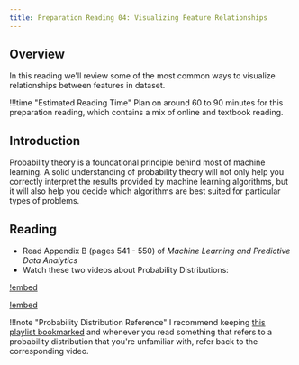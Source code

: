 ```yaml
---
title: Preparation Reading 04: Visualizing Feature Relationships
---
```


## Overview

In this reading we'll review some of the most common ways to visualize relationships between features in dataset.

!!!time "Estimated Reading Time"
	Plan on around 60 to 90 minutes for this preparation reading, which contains a mix of online and textbook reading.

## Introduction

Probability theory is a foundational principle behind most of machine learning. A solid understanding of probability theory will not only help you correctly interpret the results provided by machine learning algorithms, but it will also help you decide which algorithms are best suited for particular types of problems.

## Reading

* Read Appendix B (pages 541 - 550) of *Machine Learning and Predictive Data Analytics*
* Watch these two videos about Probability Distributions:

[!embed](https://www.youtube.com/watch?v=CfZa1daLjwo)

[!embed](https://www.youtube.com/watch?v=b9a27XN_6tg)

!!!note "Probability Distribution Reference"
	I recommend keeping [this playlist bookmarked](https://www.youtube.com/playlist?list=PLaFfQroTgZnzbfK-Rie19FdV6diehETQy) and whenever you read something that refers to a probability distribution that you're unfamiliar with, refer back to the corresponding video.
